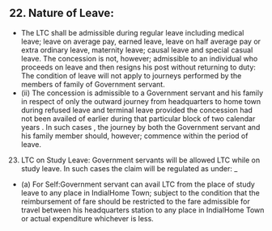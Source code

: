 ## 22. Nature of Leave:

- The LTC shall be admissible during regular leave including medical leave; leave on average pay, earned leave, leave on half average pay or extra ordinary leave, maternity leave; causal leave and special casual leave. The concession is not, however; admissible to an individual who proceeds on leave and then resigns his post without returning to duty: The condition of leave will not apply to journeys performed by the members of family of Government servant.
- (ii) The concession is admissible to a Government servant and his family in respect of only the outward journey from headquarters to home town during refused leave and terminal leave provided the concession had not been availed of earlier during that particular block of two calendar years . In such cases , the journey by both the Government servant and his family member should, however; commence within the period of leave.
23. LTC on Study Leave: Government servants will be allowed LTC while on study leave. In such cases the claim will be regulated as under: \_
- (a) For Self:Government servant can avail LTC from the place of study leave to any place in IndialHome Town; subject to the condition that the reimbursement of fare should be restricted to the fare admissible for travel between his headquarters station to any place in IndialHome Town or actual expenditure whichever is less.
